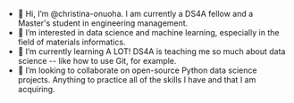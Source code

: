 - 👋 Hi, I’m @christina-onuoha. I am currently a DS4A fellow and a Master's student in engineering management.
- 👀 I’m interested in data science and machine learning, especially in the field of materials informatics.
- 🌱 I’m currently learning A LOT! DS4A is teaching me so much about data science -- like how to use Git, for example. 
- 💞️ I’m looking to collaborate on open-source Python data science projects. Anything to practice all of the skills I have and that I am acquiring. 

<!---
christina-onuoha/christina-onuoha is a ✨ special ✨ repository because its `README.md` (this file) appears on your GitHub profile.
You can click the Preview link to take a look at your changes.
--->
